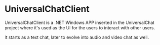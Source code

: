 # UniversalChatClient
UniversalChatClient is a .NET Windows APP inserted in the UniversalChat project where it's used as the UI for the users to interact with other users.

It starts as a text chat, later to evolve into audio and video chat as well.